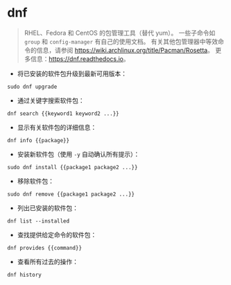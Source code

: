 # dnf

> RHEL、Fedora 和 CentOS 的包管理工具（替代 yum）。
> 一些子命令如 `group` 和 `config-manager` 有自己的使用文档。
> 有关其他包管理器中等效命令的信息，请参阅 <https://wiki.archlinux.org/title/Pacman/Rosetta>。
> 更多信息：<https://dnf.readthedocs.io>。

- 将已安装的软件包升级到最新可用版本：

`sudo dnf upgrade`

- 通过关键字搜索软件包：

`dnf search {{keyword1 keyword2 ...}}`

- 显示有关软件包的详细信息：

`dnf info {{package}}`

- 安装新软件包（使用 `-y` 自动确认所有提示）：

`sudo dnf install {{package1 package2 ...}}`

- 移除软件包：

`sudo dnf remove {{package1 package2 ...}}`

- 列出已安装的软件包：

`dnf list --installed`

- 查找提供给定命令的软件包：

`dnf provides {{command}}`

- 查看所有过去的操作：

`dnf history`